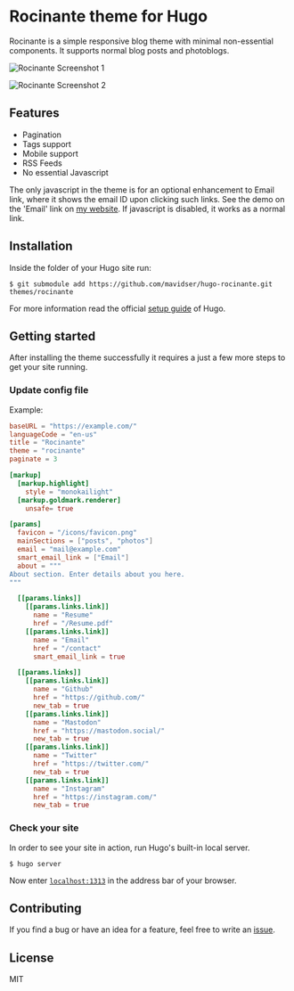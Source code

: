 # Rocinante theme for Hugo

Rocinante is a simple responsive blog theme with minimal non-essential components. It supports normal blog posts and photoblogs.

![Rocinante Screenshot 1](https://raw.githubusercontent.com/mavidser/hugo-rocinante/master/images/tn.png)

![Rocinante Screenshot 2](https://raw.githubusercontent.com/mavidser/hugo-rocinante/master/images/screenshot.png)

## Features

- Pagination
- Tags support
- Mobile support
- RSS Feeds
- No essential Javascript

The only javascript in the theme is for an optional enhancement to Email link, where it shows the email ID upon clicking such links. See the demo on the 'Email' link on [my website](https://sidverma.io). If javascript is disabled, it works as a normal link.

## Installation

Inside the folder of your Hugo site run:

    $ git submodule add https://github.com/mavidser/hugo-rocinante.git themes/rocinante

For more information read the official [setup guide](//gohugo.io/overview/installing/) of Hugo.

## Getting started

After installing the theme successfully it requires a just a few more steps to get your site running.

### Update config file

Example:

```toml
baseURL = "https://example.com/"
languageCode = "en-us"
title = "Rocinante"
theme = "rocinante"
paginate = 3

[markup]
  [markup.highlight]
    style = "monokailight"
  [markup.goldmark.renderer]
    unsafe= true

[params]
  favicon = "/icons/favicon.png"
  mainSections = ["posts", "photos"]
  email = "mail@example.com"
  smart_email_link = ["Email"]
  about = """
About section. Enter details about you here.
"""

  [[params.links]]
    [[params.links.link]]
      name = "Resume"
      href = "/Resume.pdf"
    [[params.links.link]]
      name = "Email"
      href = "/contact"
      smart_email_link = true

  [[params.links]]
    [[params.links.link]]
      name = "Github"
      href = "https://github.com/"
      new_tab = true
    [[params.links.link]]
      name = "Mastodon"
      href = "https://mastodon.social/"
      new_tab = true
    [[params.links.link]]
      name = "Twitter"
      href = "https://twitter.com/"
      new_tab = true
    [[params.links.link]]
      name = "Instagram"
      href = "https://instagram.com/"
      new_tab = true
```

### Check your site

In order to see your site in action, run Hugo's built-in local server.

`$ hugo server`

Now enter [`localhost:1313`](http://localhost:1313/) in the address bar of your browser.

## Contributing

If you find a bug or have an idea for a feature, feel free to write an [issue](https://github.com/mavidser/hugo-rocinante/issues).

## License

MIT

